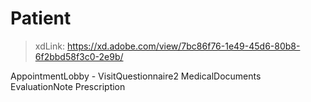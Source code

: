 # Patient

> xdLink: https://xd.adobe.com/view/7bc86f76-1e49-45d6-80b8-6f2bbd58f3c0-2e9b/

AppointmentLobby -
VisitQuestionnaire2
MedicalDocuments
EvaluationNote
Prescription
